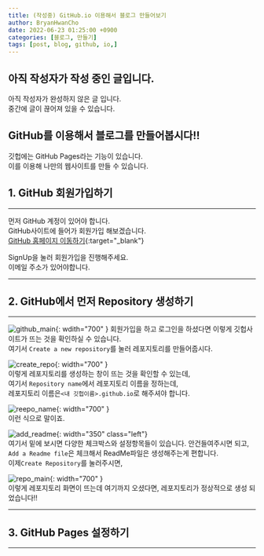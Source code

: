 ```yaml
---
title: (작성중) GitHub.io 이용해서 블로그 만들어보기
author: BryanHwanCho
date: 2022-06-23 01:25:00 +0900
categories: [블로그, 만들기]
tags: [post, blog, github, io,]
---
```


## 아직 작성자가 작성 중인 글입니다. 
아직 작성자가 완성하지 않은 글 입니다.  
중간에 글이 끊어져 있을 수 있습니다.

## GitHub를 이용해서 블로그를 만들어봅시다!!
깃헙에는 GitHub Pages라는 기능이 있습니다.  
이를 이용해 나만의 웹사이트를 만들 수 있습니다.

## 1. GitHub 회원가입하기
---  
먼저 GitHub 계정이 있어야 합니다.  
GitHub사이트에 들어가 회원가입 해보겠습니다.  
[GitHub 홈페이지 이동하기](https://github.com/){:target="_blank"}  
  
SignUp을 눌러 회원가입을 진행해주세요.  
이메일 주소가 있어야합니다.  

----
## 2. GitHub에서 먼저 Repository 생성하기
---  
![github_main](/img/post_img/how_to_use/github_main.png){: wdith="700"  }
회원가입을 하고 로그인을 하셨다면 이렇게 깃헙사이트가 뜨는 것을 확인하실 수 있습니다.  
여기서 ```Create a new repository```를 눌러 레포지토리를 만들어줍시다.  
  
![create_repo](/img/post_img/how_to_use/create_repo.png){: width="700"  }  
이렇게 레포지토리를 생성하는 창이 뜨는 것을 확인할 수 있는데,  
여기서 ```Repository name```에서 레포지토리 이름을 정하는데,  
레포지토리 이름은```<내 깃헙이름>.github.io```로 해주셔야 합니다.

![reepo_name](/img/post_img/how_to_use/repo_name.png){: width="700"  }  
이런 식으로 말이죠.

![add_readme](/img/post_img/how_to_use/add_readme.png){: width="350" class="left"}    
여기서 밑에 보시면 다양한 체크박스와 설정항목들이 있습니다. 안건들여주시면 되고,  
```Add a Readme file```은 체크해서 ReadMe파일은 생성해주는게 편합니다.  
이제```Create Repository```를 눌러주시면,  
  
![repo_main](/img/post_img/how_to_use/repo_main.png){: width="700"  }  
이렇게 레포지토리 화면이 뜨는데 여기까지 오셨다면,
레포지토리가 정상적으로 생성 되었습니다!!  
  
---
## 3. GitHub Pages 설정하기  
---
